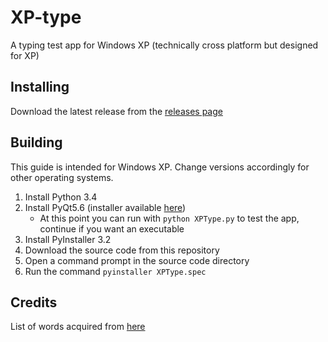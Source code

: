 # XP-type
A typing test app for Windows XP (technically cross platform but designed for XP)

## Installing
Download the latest release from the [releases page](https://github.com/wenbang24/xp-type/releases)

## Building
This guide is intended for Windows XP. Change versions accordingly for other operating systems.
1. Install Python 3.4
2. Install PyQt5.6 (installer available [here](https://sourceforge.net/projects/pyqt/files/PyQt5/PyQt-5.6/))
    - At this point you can run with `python XPType.py` to test the app, continue if you want an executable
3. Install PyInstaller 3.2
4. Download the source code from this repository
5. Open a command prompt in the source code directory
6. Run the command `pyinstaller XPType.spec`

## Credits
List of words acquired from [here](https://www.ef-australia.com.au/english-resources/english-vocabulary/top-1000-words/)
